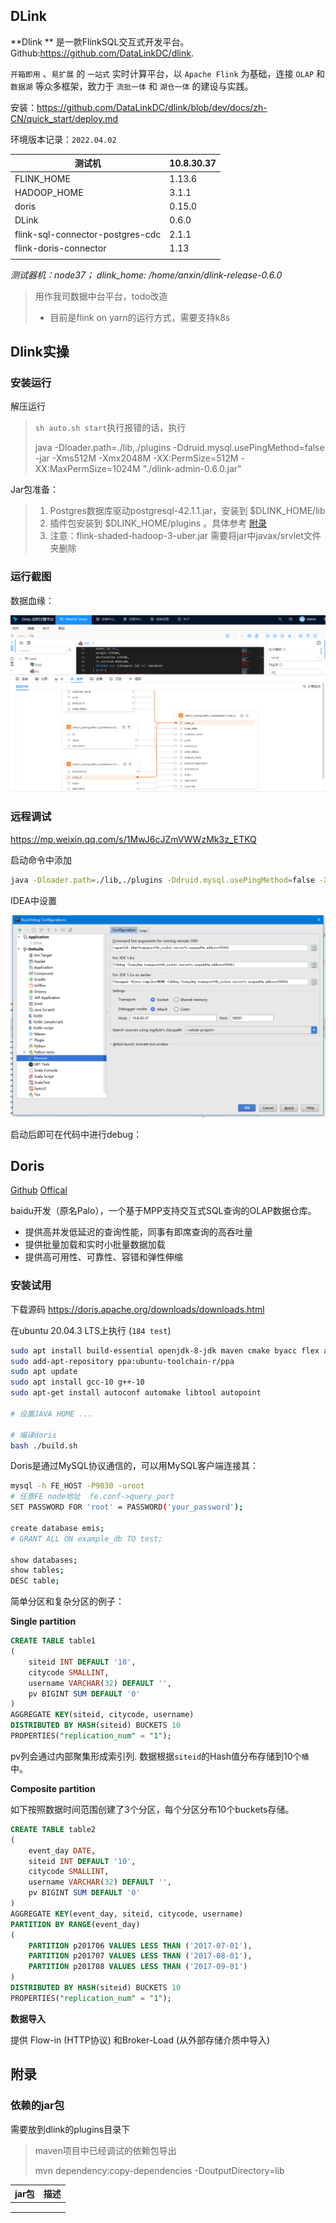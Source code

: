 ## DLink

**Dlink ** 是一款FlinkSQL交互式开发平台。Github:https://github.com/DataLinkDC/dlink.

`开箱即用` 、`易扩展` 的 `一站式` 实时计算平台，以 `Apache Flink` 为基础，连接 `OLAP` 和 `数据湖` 等众多框架，致力于 `流批一体` 和 `湖仓一体` 的建设与实践。

安装：https://github.com/DataLinkDC/dlink/blob/dev/docs/zh-CN/quick_start/deploy.md

环境版本记录：`2022.04.02`

| 测试机                           | 10.8.30.37 |
| -------------------------------- | ---------- |
| FLINK_HOME                       | 1.13.6     |
| HADOOP_HOME                      | 3.1.1      |
| doris                            | 0.15.0     |
| DLink                            | 0.6.0      |
| flink-sql-connector-postgres-cdc | 2.1.1      |
| flink-doris-connector            | 1.13       |
|                                  |            |

*测试器机：node37； dlink_home: /home/anxin/dlink-release-0.6.0*

> 用作我司数据中台平台，todo改造
>
> + 目前是flink on yarn的运行方式，需要支持k8s

 

## Dlink实操

### 安装运行

解压运行

> `sh auto.sh start`执行报错的话，执行
>
> java -Dloader.path=./lib,./plugins -Ddruid.mysql.usePingMethod=false -jar -Xms512M -Xmx2048M -XX:PermSize=512M -XX:MaxPermSize=1024M "./dlink-admin-0.6.0.jar"



Jar包准备：

> 1. Postgres数据库驱动postgresql-42.1.1.jar，安装到 $DLINK_HOME/lib
> 2. 插件包安装到 $DLINK_HOME/plugins 。具体参考 [附录](#附录)
> 3. 注意：flink-shaded-hadoop-3-uber.jar 需要将jar中javax/srvlet文件夹删除



### 运行截图

数据血缘：

![image-20220406152104580](imgs/dlink/image-20220406152104580.png)



### 远程调试

https://mp.weixin.qq.com/s/1MwJ6cJZmVWWzMk3z_ETKQ

启动命令中添加 

```sh
java -Dloader.path=./lib,./plugins -Ddruid.mysql.usePingMethod=false -Xdebug -Xrunjdwp:transport=dt_socket,server=y,suspend=n,address=50001 -jar -Xms512M -Xmx2048M -XX:PermSize=512M -XX:MaxPermSize=1024M "./dlink-admin-0.6.0.jar"
```



IDEA中设置

![image-20220406134611128](imgs/dlink/image-20220406134611128.png)

启动后即可在代码中进行debug：



## Doris

[Github](https://github.com/apache/incubator-doris)  [Offical](https://doris.apache.org/installing/compilation.html#developing-mirror-compilation-using-docker-recommended)

baidu开发（原名Palo），一个基于MPP支持交互式SQL查询的OLAP数据仓库。

+ 提供高并发低延迟的查询性能，同事有即席查询的高吞吐量
+ 提供批量加载和实时小批量数据加载
+ 提供高可用性、可靠性、容错和弹性伸缩

### 安装试用

下载源码 https://doris.apache.org/downloads/downloads.html

在ubuntu 20.04.3 LTS上执行 (`184 test`)

```sh
sudo apt install build-essential openjdk-8-jdk maven cmake byacc flex automake libtool-bin bison binutils-dev libiberty-dev zip unzip libncurses5-dev curl git ninja-build python
sudo add-apt-repository ppa:ubuntu-toolchain-r/ppa
sudo apt update
sudo apt install gcc-10 g++-10
sudo apt-get install autoconf automake libtool autopoint

# 设置JAVA HOME ...

# 编译doris
bash ./build.sh

```

Doris是通过MySQL协议通信的，可以用MySQL客户端连接其：

```sh
mysql -h FE_HOST -P9030 -uroot
# 任意FE node地址  fe.conf->query_port 
SET PASSWORD FOR 'root' = PASSWORD('your_password');

create database emis;
# GRANT ALL ON example_db TO test;

show databases;
show tables;
DESC table;

```

简单分区和复杂分区的例子：

**Single partition**

```sql
CREATE TABLE table1
(
    siteid INT DEFAULT '10',
    citycode SMALLINT,
    username VARCHAR(32) DEFAULT '',
    pv BIGINT SUM DEFAULT '0'
)
AGGREGATE KEY(siteid, citycode, username)
DISTRIBUTED BY HASH(siteid) BUCKETS 10
PROPERTIES("replication_num" = "1");
```

pv列会通过内部聚集形成索引列. 数据根据`siteid`的Hash值分布存储到10个`桶`中。

**Composite partition**

如下按照数据时间范围创建了3个分区，每个分区分布10个buckets存储。

```sql
CREATE TABLE table2
(
    event_day DATE,
    siteid INT DEFAULT '10',
    citycode SMALLINT,
    username VARCHAR(32) DEFAULT '',
    pv BIGINT SUM DEFAULT '0'
)
AGGREGATE KEY(event_day, siteid, citycode, username)
PARTITION BY RANGE(event_day)
(
    PARTITION p201706 VALUES LESS THAN ('2017-07-01'),
    PARTITION p201707 VALUES LESS THAN ('2017-08-01'),
    PARTITION p201708 VALUES LESS THAN ('2017-09-01')
)
DISTRIBUTED BY HASH(siteid) BUCKETS 10
PROPERTIES("replication_num" = "1");
```



**数据导入**

提供 Flow-in (HTTP协议) 和Broker-Load (从外部存储介质中导入)



## 附录

### 依赖的jar包

需要放到dlink的plugins目录下

> maven项目中已经调试的依赖包导出
>
> mvn dependency:copy-dependencies -DoutputDirectory=lib

| jar包 | 描述 |
| ----- | ---- |
|       |      |
|       |      |
|       |      |

